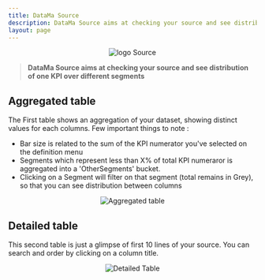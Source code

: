 ```yaml
---
title: DataMa Source
description: DataMa Source aims at checking your source and see distribution of one KPI over different segments.
layout: page
---
```


<center><img src="{{site.url}}/{{site.baseurl}}/core_app/images/database_icon.png" alt="logo Source" /></center>

> **DataMa Source aims at checking your source and see distribution of one KPI over different segments**

## Aggregated table

The First table shows an aggregation of your dataset, showing distinct values for each columns.
Few important things to note :
* Bar size is related to the sum of the KPI numerator you've selected on the definition menu
* Segments which represent less than X% of total KPI numeraror is aggregated into a 'OtherSegments' bucket.
* Clicking on a Segment will filter on that segment (total remains in Grey), so that you can see distribution between columns

<center><img src="{{site.url}}/{{site.baseurl}}/core_app/images/Aggregated_table.png" alt="Aggregated table" /></center>

## Detailed table

This second table is just a glimpse of first 10 lines of your source.
You can search and order by clicking on a column title.

<center><img src="{{site.url}}/{{site.baseurl}}/core_app/images/Detailed_table.png" alt="Detailed Table" /></center>
